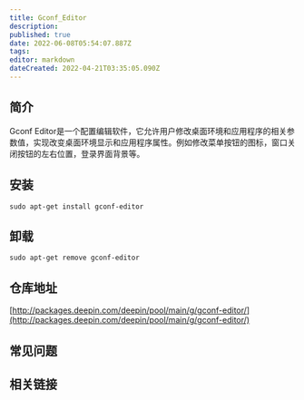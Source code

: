 ```yaml
---
title: Gconf_Editor
description: 
published: true
date: 2022-06-08T05:54:07.887Z
tags: 
editor: markdown
dateCreated: 2022-04-21T03:35:05.090Z
---
```


## 简介

Gconf Editor是一个配置编辑软件，它允许用户修改桌面环境和应用程序的相关参数值，实现改变桌面环境显示和应用程序属性。例如修改菜单按钮的图标，窗口关闭按钮的左右位置，登录界面背景等。

## 安装

`sudo apt-get install gconf-editor`

## 卸载

`sudo apt-get remove gconf-editor`

## 仓库地址

[http://packages.deepin.com/deepin/pool/main/g/gconf-editor/](http://packages.deepin.com/deepin/pool/main/g/gconf-editor/)

## 常见问题

## 相关链接
